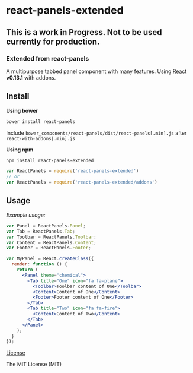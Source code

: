 react-panels-extended
=======================

## This is a work in Progress. Not to be used currently for production.

### Extended from react-panels 
A multipurpose tabbed panel component with many features. Using [React](http://facebook.github.io/react/) **v0.13.1** with addons.

## Install

**Using bower**
```sh
bower install react-panels
```
Include ```bower_components/react-panels/dist/react-panels[.min].js``` after ```react-with-addons[.min].js```

**Using npm**
```sh
npm install react-panels-extended
```
```js
var ReactPanels = require('react-panels-extended')
// or
var ReactPanels = require('react-panels-extended/addons')
```


## Usage

*Example usage:*

```jsx
var Panel = ReactPanels.Panel;
var Tab = ReactPanels.Tab;
var Toolbar = ReactPanels.Toolbar;
var Content = ReactPanels.Content;
var Footer = ReactPanels.Footer;

var MyPanel = React.createClass({
  render: function () {
    return (
      <Panel theme="chemical">
        <Tab title="One" icon="fa fa-plane">
          <Toolbar>Toolbar content of One</Toolbar>
          <Content>Content of One</Content>
          <Footer>Footer content of One</Footer>
        </Tab>
        <Tab title="Two" icon="fa fa-fire">
          <Content>Content of Two</Content>
        </Tab>
      </Panel>
    );
  }
});
```
[License](https://github.com/topgun743/react-panels-extended/blob/master/LICENSE)

The MIT License (MIT)
